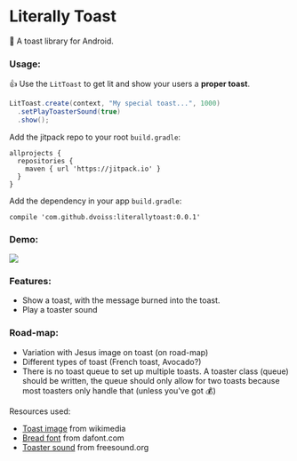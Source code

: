 # Literally Toast

🍞 A toast library for Android.

### Usage:

👍 Use the `LitToast` to get lit and show your users a **proper toast**.

```java
LitToast.create(context, "My special toast...", 1000)
  .setPlayToasterSound(true)
  .show();
```

Add the jitpack repo to your root `build.gradle`:

```
allprojects {
  repositories {
    maven { url 'https://jitpack.io' }
  }
}
```

Add the dependency in your app `build.gradle`:

```
compile 'com.github.dvoiss:literallytoast:0.0.1'
```

### Demo:

<img src="https://github.com/dvoiss/literallytoast/blob/master/lit_toast.gif"/>

### Features:

* Show a toast, with the message burned into the toast.
* Play a toaster sound

### Road-map:

* Variation with Jesus image on toast (on road-map)
* Different types of toast (French toast, Avocado?)
* There is no toast queue to set up multiple toasts. A toaster class (queue) should be written, the queue should only allow for two toasts because most toasters only handle that (unless you've got 💰)

Resources used:

* [Toast image](https://commons.wikimedia.org/wiki/File:Toast-2.jpg) from wikimedia
* [Bread font](https://www.dafont.com/bread.font) from dafont.com
* [Toaster sound](https://freesound.org/people/Adam_N/sounds/164557/) from freesound.org
